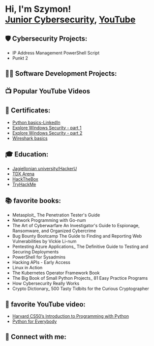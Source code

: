 <h1>Hi, I'm Szymon! <br/><a href="https://github.com/pichreduktor</a>, <a href="https://www.linkedin.com/in/szymon-picheta-532885136/">Junior Cybersecurity</a>, <a href="https://www.youtube.com/c/pichreduktor">YouTube</a></h1>

<h2>🛡️ Cybersecurity Projects:</h2>
<ul>
  <li>IP Address Management PowerShell Script</li>
  <li>Punkt 2</li>
  
</ul>


<h2>👨‍💻 Software Development Projects:</h2>



<h2>📺 Popular YouTube Videos</h2>



<h2> 🧾 Certificates:</h2>

- [Python basics-LinkedIn](https://www.youtube.com/watch?v=a83ASGn_V_s)
- [Explore Windows Security - part 1](https://www.youtube.com/watch?v=a83ASGn_V_s)
- [Explore Windows Security - part 2](https://www.youtube.com/watch?v=a83ASGn_V_s)
- [Wireshark basics](https://www.youtube.com/watch?v=a83ASGn_V_s)
  
<h2> 🎓 Education:</h2>

- [Jagiellonian university/HackerU](https://www.youtube.com/watch?v=a83ASGn_V_s)
- [TDX Arena](https://www.youtube.com/watch?v=a83ASGn_V_s)
- [HackTheBox](https://www.youtube.com/watch?v=a83ASGn_V_s)
- [TryHackMe](https://www.youtube.com/watch?v=a83ASGn_V_s)


<h2> 📚 favorite books:</h2>
<ul>
  <li>Metasploit_ The Penetration Tester's Guide</li>
  <li>Network Programming with Go-num</li>
  <li>The Art of Cyberwarfare An Investigator's Guide to Espionage, Ransomware, and Organized Cybercrime</li>
  <li>Bug Bounty Bootcamp The Guide to Finding and Reporting Web Vulnerabilities by Vickie Li-num</li>
  <li>Pentesting Azure Applications_ The Definitive Guide to Testing and Securing Deployments</li>
  <li>PowerShell for Sysadmins</li>
  <li>Hacking APIs - Early Access</li>
  <li>Linux in Action</li>
  <li>The Kubernetes Operator Framework Book</li>
  <li>The Big Book of Small Python Projects_ 81 Easy Practice Programs</li>
  <li>How Cybersecurity Really Works</li>
  <li>Crypto Dictionary_ 500 Tasty Tidbits for the Curious Cryptographer</li>
</ul>

<h2> 🎥 favorite YouTube video:</h2>

  - [Harvard CS50’s Introduction to Programming with Python](https://www.youtube.com/watch?v=nLRL_NcnK-4)
  - [Python for Everybody](https://www.youtube.com/watch?v=8DvywoWv6fI)

<h2> 🤳 Connect with me:</h2>



<!--
**pichreduktor** is a ✨ _special_ ✨ repository because its `README.md` (this file) appears on your GitHub profile.

Here are some ideas to get you started:

- 🔭 I’m currently working on ...
- 🌱 I’m currently learning ...
- 👯 I’m looking to collaborate on ...
- 🤔 I’m looking for help with ...
- 💬 Ask me about ...
- 📫 How to reach me: ...
- 😄 Pronouns: ...
- ⚡ Fun fact: ...
-->
